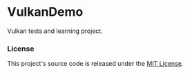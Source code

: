 # VulkanDemo
Vulkan tests and learning project.

### License
This project's source code is released under the [MIT License](http://opensource.org/licenses/MIT).
